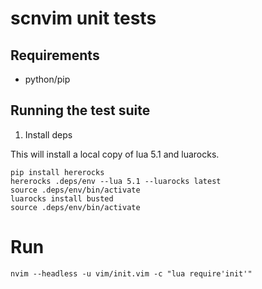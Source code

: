 # scnvim unit tests

## Requirements

* python/pip

## Running the test suite

1. Install deps

This will install a local copy of lua 5.1 and luarocks.

```
pip install hererocks
hererocks .deps/env --lua 5.1 --luarocks latest
source .deps/env/bin/activate
luarocks install busted
source .deps/env/bin/activate
```

# Run

```shell
nvim --headless -u vim/init.vim -c "lua require'init'"
```
